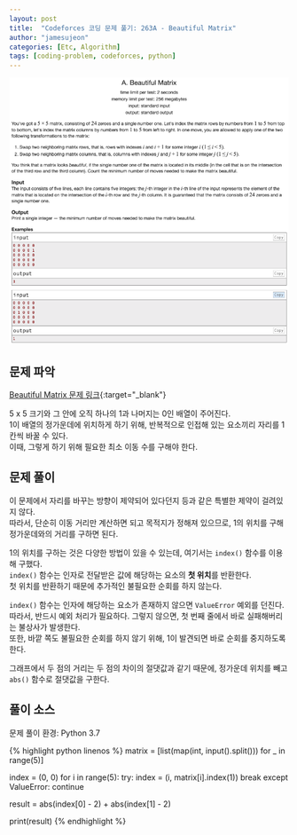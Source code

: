 ```yaml
---
layout: post
title:  "Codeforces 코딩 문제 풀기: 263A - Beautiful Matrix"
author: "jamesujeon"
categories: [Etc, Algorithm]
tags: [coding-problem, codeforces, python]
---
```


![263A - Beautiful Matrix](assets/codeforces_263a_beautiful_matrix.png "263A - Beautiful Matrix")

## 문제 파악

[Beautiful Matrix 문제 링크](http://codeforces.com/problemset/problem/263/A){:target="_blank"}

5 x 5 크기와 그 안에 오직 하나의 1과 나머지는 0인 배열이 주어진다.  
1이 배열의 정가운데에 위치하게 하기 위해, 반복적으로 인접해 있는 요소끼리 자리를 1칸씩 바꿀 수 있다.  
이때, 그렇게 하기 위해 필요한 최소 이동 수를 구해야 한다.

## 문제 풀이

이 문제에서 자리를 바꾸는 방향이 제약되어 있다던지 등과 같은 특별한 제약이 걸려있지 않다.  
따라서, 단순히 이동 거리만 계산하면 되고 목적지가 정해져 있으므로, 1의 위치를 구해 정가운데와의 거리를 구하면 된다.

1의 위치를 구하는 것은 다양한 방법이 있을 수 있는데, 여기서는 `index()` 함수를 이용해 구했다.  
`index()` 함수는 인자로 전달받은 값에 해당하는 요소의 **첫 위치**를 반환한다.  
첫 위치를 반환하기 때문에 추가적인 불필요한 순회를 하지 않는다.

`index()` 함수는 인자에 해당하는 요소가 존재하지 않으면 `ValueError` 예외를 던진다.  
따라서, 반드시 예외 처리가 필요하다. 그렇지 않으면, 첫 번째 줄에서 바로 실패해버리는 불상사가 발생한다.  
또한, 바깥 쪽도 불필요한 순회를 하지 않기 위해, 1이 발견되면 바로 순회를 중지하도록 한다.

그래프에서 두 점의 거리는 두 점의 차이의 절댓값과 같기 때문에, 정가운데 위치를 빼고 `abs()` 함수로 절댓값을 구한다.

## 풀이 소스

문제 풀이 환경: Python 3.7

{% highlight python linenos %}
matrix = [list(map(int, input().split())) for _ in range(5)]

index = (0, 0)
for i in range(5):
  try:
    index = (i, matrix[i].index(1))
    break
  except ValueError:
    continue

result = abs(index[0] - 2) + abs(index[1] - 2)

print(result)
{% endhighlight %}
